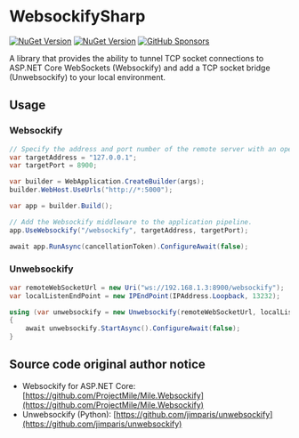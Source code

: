 # WebsockifySharp

[![NuGet Version](https://img.shields.io/nuget/v/WebsockifySharp.Websockify?label=Websockify%20NuGet)](https://www.nuget.org/packages/WebsockifySharp.Websockify/) [![NuGet Version](https://img.shields.io/nuget/v/WebsockifySharp.Unwebsockify?label=Unwebsockify%20NuGet)](https://www.nuget.org/packages/WebsockifySharp.Unwebsockify/) [![GitHub Sponsors](https://img.shields.io/github/sponsors/rkttu)](https://github.com/sponsors/rkttu/)

A library that provides the ability to tunnel TCP socket connections to ASP.NET Core WebSockets (Websockify) and add a TCP socket bridge (Unwebsockify) to your local environment.

## Usage

### Websockify

```csharp
// Specify the address and port number of the remote server with an open TCP listening socket that you want to relay the connection to.
var targetAddress = "127.0.0.1";
var targetPort = 8900;

var builder = WebApplication.CreateBuilder(args);
builder.WebHost.UseUrls("http://*:5000");

var app = builder.Build();

// Add the Websockify middleware to the application pipeline.
app.UseWebsockify("/websockify", targetAddress, targetPort);

await app.RunAsync(cancellationToken).ConfigureAwait(false);
```

### Unwebsockify

```csharp
var remoteWebSocketUrl = new Uri("ws://192.168.1.3:8900/websockify");
var localListenEndPoint = new IPEndPoint(IPAddress.Loopback, 13232);

using (var unwebsockify = new Unwebsockify(remoteWebSocketUrl, localListenEndPoint))
{
	await unwebsockify.StartAsync().ConfigureAwait(false);
}
```

## Source code original author notice

- Websockify for ASP.NET Core: [https://github.com/ProjectMile/Mile.Websockify](https://github.com/ProjectMile/Mile.Websockify)
- Unwebsockify (Python): [https://github.com/jimparis/unwebsockify](https://github.com/jimparis/unwebsockify)
